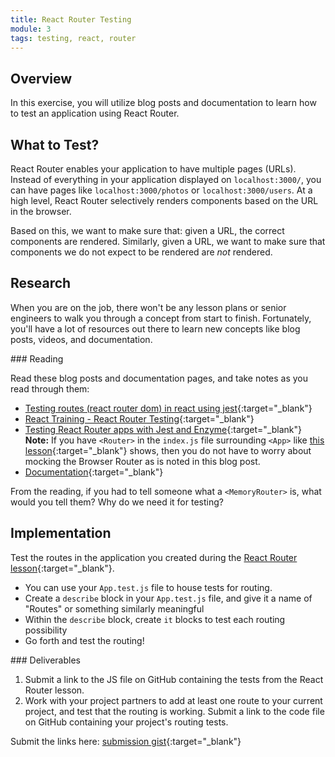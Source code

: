 ```yaml
---
title: React Router Testing
module: 3
tags: testing, react, router
---
```


## Overview

In this exercise, you will utilize blog posts and documentation to learn how to test an application using React Router.

## What to Test?

React Router enables your application to have multiple pages (URLs). Instead of everything in your application displayed on `localhost:3000/`, you can have pages like `localhost:3000/photos` or `localhost:3000/users`. At a high level, React Router selectively renders components based on the URL in the browser.

Based on this, we want to make sure that: given a URL, the correct components are rendered. Similarly, given a URL, we want to make sure that components we do not expect to be rendered are _not_ rendered.

## Research

When you are on the job, there won't be any lesson plans or senior engineers to walk you through a concept from start to finish. Fortunately, you'll have a lot of resources out there to learn new concepts like blog posts, videos, and documentation.

<section class="call-to-action">
### Reading

Read these blog posts and documentation pages, and take notes as you read through them:

* [Testing routes (react router dom) in react using jest](https://techdoma.in/testing-routes-react-router-dom-in-react-using-jest-2/){:target="_blank"}
* [React Training - React Router Testing](https://reacttraining.com/react-router/web/guides/testing){:target="_blank"}
* [Testing React Router apps with Jest and Enzyme](https://medium.com/@antonybudianto/react-router-testing-with-jest-and-enzyme-17294fefd303){:target="_blank"} **Note:** If you have `<Router>` in the `index.js` file surrounding `<App>` like [this lesson](../module-3/react-router-v4.html){:target="_blank"} shows, then you do not have to worry about mocking the Browser Router as is noted in this blog post.
* [<MemoryRouter> Documentation](https://github.com/ReactTraining/react-router/blob/master/packages/react-router/docs/api/MemoryRouter.md){:target="_blank"}

From the reading, if you had to tell someone what a `<MemoryRouter>` is, what would you tell them? Why do we need it for testing?
</section>

## Implementation

Test the routes in the application you created during the [React Router lesson](../module-3/react-router-v4.html){:target="_blank"}.

* You can use your `App.test.js` file to house tests for routing.
* Create a `describe` block in your `App.test.js` file, and give it a name of "Routes" or something similarly meaningful
* Within the `describe` block, create `it` blocks to test each routing possibility
* Go forth and test the routing!

<section class="checks-for-understanding">
### Deliverables

1. Submit a link to the JS file on GitHub containing the tests from the React Router lesson.
1. Work with your project partners to add at least one route to your current project, and test that the routing is working. Submit a link to the code file on GitHub containing your project's routing tests.

Submit the links here: [submission gist](https://gist.github.com/robbiejaeger/816c31fbdb01aef8467908378b214f80){:target="_blank"}
</section>

